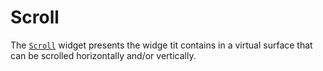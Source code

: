 # Scroll

The [`Scroll`][Scroll] widget presents the widge tit contains in a virtual
surface that can be scrolled horizontally and/or vertically.

[Scroll]: <{{ docs }}/widgets/scroll/struct.Scroll.html>
